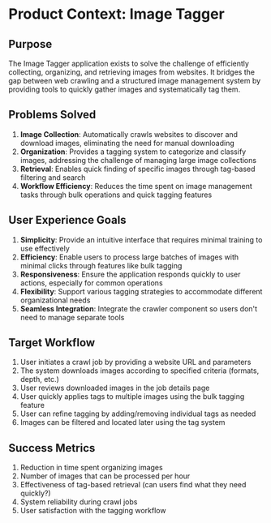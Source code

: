 # Product Context: Image Tagger

## Purpose
The Image Tagger application exists to solve the challenge of efficiently collecting, organizing, and retrieving images from websites. It bridges the gap between web crawling and a structured image management system by providing tools to quickly gather images and systematically tag them.

## Problems Solved
1. **Image Collection**: Automatically crawls websites to discover and download images, eliminating the need for manual downloading
2. **Organization**: Provides a tagging system to categorize and classify images, addressing the challenge of managing large image collections
3. **Retrieval**: Enables quick finding of specific images through tag-based filtering and search
4. **Workflow Efficiency**: Reduces the time spent on image management tasks through bulk operations and quick tagging features

## User Experience Goals
1. **Simplicity**: Provide an intuitive interface that requires minimal training to use effectively
2. **Efficiency**: Enable users to process large batches of images with minimal clicks through features like bulk tagging
3. **Responsiveness**: Ensure the application responds quickly to user actions, especially for common operations
4. **Flexibility**: Support various tagging strategies to accommodate different organizational needs
5. **Seamless Integration**: Integrate the crawler component so users don't need to manage separate tools

## Target Workflow
1. User initiates a crawl job by providing a website URL and parameters
2. The system downloads images according to specified criteria (formats, depth, etc.)
3. User reviews downloaded images in the job details page
4. User quickly applies tags to multiple images using the bulk tagging feature
5. User can refine tagging by adding/removing individual tags as needed
6. Images can be filtered and located later using the tag system

## Success Metrics
1. Reduction in time spent organizing images
2. Number of images that can be processed per hour
3. Effectiveness of tag-based retrieval (can users find what they need quickly?)
4. System reliability during crawl jobs
5. User satisfaction with the tagging workflow
